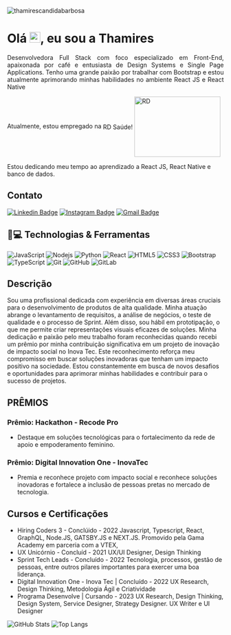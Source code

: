 <p align="left"><img src="https://komarev.com/ghpvc/?username=thamirescandidabarbosa" alt="thamirescandidabarbosa" /></p>


<h1 align = "justify"> Olá <img src="https://media.giphy.com/media/hvRJCLFzcasrR4ia7z/giphy.gif" width="25px">, eu sou a Thamires</h1>
<p align = "justify">Desenvolvedora Full Stack com foco especializado em Front-End, apaixonada por café e entusiasta de Design Systems e Single Page Applications. Tenho uma grande paixão por trabalhar com Bootstrap e estou atualmente aprimorando minhas habilidades no ambiente React JS e React Native</p>

<p>
Atualmente, estou empregado na <span style="vertical-align: middle;">RD Saúde!</span>
<img src="https://cdn.rd.com.br/prod-v2/2024/03/5e4b1d46-af_rd_saude_logo_tagline_fundo_branco_rgb.png" alt="RD" width="200" height="140" style="vertical-align: middle;">
</p>

Estou dedicando meu tempo ao aprendizado a React JS, React Native e banco de dados.

## Contato

[![Linkedin Badge](https://img.shields.io/badge/-thamiresbarbosa-blue?style=flat-square&logo=Linkedin&logoColor=white&link=https://www.linkedin.com/in/thamiresbarbosa/)](https://www.linkedin.com/in/thamiresbarbosa/)
[![Instagram Badge](https://img.shields.io/badge/-euthamibarbosa-purple?style=flat-square&logo=instagram&logoColor=white&link=https://www.instagram.com/euthamibarbosa/?hl=pt-br)](https://instagram.com/euthamibarbosa)
[![Gmail Badge](https://img.shields.io/badge/-thamirescandidabarbosa@gmail.com-c14438?style=flat-square&logo=Gmail&logoColor=white&link=mailto:thamirescandidabarbosa@gmail.com)](mailto:thamirescandidabarbosa@gmail.com)

## 🚀💻 Technologias & Ferramentas

![JavaScript](https://img.shields.io/badge/-JavaScript-black?style=flat-square&logo=javascript)
![Nodejs](https://img.shields.io/badge/-Nodejs-black?style=flat-square&logo=Node.js)
![Python](https://img.shields.io/badge/-Python-black?style=flat-square&logo=Python)
![React](https://img.shields.io/badge/-React-black?style=flat-square&logo=react)
![HTML5](https://img.shields.io/badge/-HTML5-E34F26?style=flat-square&logo=html5&logoColor=white)
![CSS3](https://img.shields.io/badge/-CSS3-1572B6?style=flat-square&logo=css3)
![Bootstrap](https://img.shields.io/badge/-Bootstrap-563D7C?style=flat-square&logo=bootstrap)
![TypeScript](https://img.shields.io/badge/-TypeScript-007ACC?style=flat-square&logo=typescript)
![Git](https://img.shields.io/badge/-Git-black?style=flat-square&logo=git)
![GitHub](https://img.shields.io/badge/-GitHub-181717?style=flat-square&logo=github)
![GitLab](https://img.shields.io/badge/-GitLab-FCA121?style=flat-square&logo=gitlab)


## Descrição
Sou uma profissional dedicada com experiência em diversas áreas cruciais para o desenvolvimento de produtos de alta qualidade. Minha atuação abrange o levantamento de requisitos, a análise de negócios, o teste de qualidade e o processo de Sprint. Além disso, sou hábil em prototipação, o que me permite criar representações visuais eficazes de soluções.
Minha dedicação e paixão pelo meu trabalho foram reconhecidas quando recebi um prêmio por minha contribuição significativa em um projeto de inovação de impacto social no Inova Tec. Este reconhecimento reforça meu compromisso em buscar soluções inovadoras que tenham um impacto positivo na sociedade. Estou constantemente em busca de novos desafios e oportunidades para aprimorar minhas habilidades e contribuir para o sucesso de projetos.

## PRÊMIOS

### Prêmio: Hackathon - Recode Pro
- Destaque em soluções tecnológicas para o fortalecimento da rede de apoio e empoderamento feminino.

### Prêmio: Digital Innovation One - InovaTec
- Premia e reconhece projeto com impacto social e reconhece soluções inovadoras e fortalece a inclusão de pessoas pretas no mercado de tecnologia.


## Cursos e Certificações 

- Hiring Coders 3 - Conclúido - 2022
  Javascript, Typescript, React, GraphQL, Node.JS, GATSBY.JS e NEXT.JS. Promovido pela Gama Academy em parceria com a VTEX,
- UX Unicórnio - Concluíd - 2021
  UX/UI Designer, Design Thinking
- Sprint Tech Leads - Concluído - 2022
  Tecnologia, processos, gestão de pessoas, entre outros pilares importantes para exercer uma boa liderança.
- Digital Innovation One - Inova Tec | Concluído - 2022
  UX Research, Design Thinking, Metodologia Ágil e Criatividade
- Programa Desenvolve | Cursando - 2023
  UX Research, Design Thinking, Design System, Service Designer, Strategy Designer. UX Writer e UI Designer


![GitHub Stats](https://github-readme-stats.vercel.app/api?username=THAMIRESCANDIDABARBOSA&theme=transparent&bg_color=000&border_color=9932CC&show_icons=true&icon_color=FFF000&title_color=00A8FF&text_color=FFF) ![Top Langs](https://github-readme-stats-git-masterrstaa-rickstaa.vercel.app/api/top-langs/?username=THAMIRESCANDIDABARBOSA&bg_color=000&border_color=30A3DC&title_color=E94D5F&text_color=FFF)
